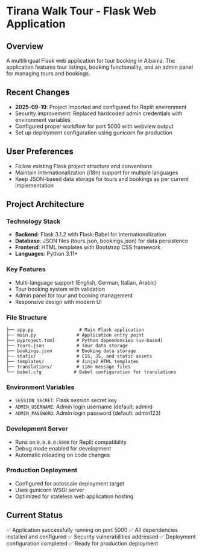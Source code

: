 # Tirana Walk Tour - Flask Web Application

## Overview
A multilingual Flask web application for tour booking in Albania. The application features tour listings, booking functionality, and an admin panel for managing tours and bookings.

## Recent Changes
- **2025-09-19**: Project imported and configured for Replit environment
- Security improvement: Replaced hardcoded admin credentials with environment variables
- Configured proper workflow for port 5000 with webview output
- Set up deployment configuration using gunicorn for production

## User Preferences
- Follow existing Flask project structure and conventions
- Maintain internationalization (i18n) support for multiple languages
- Keep JSON-based data storage for tours and bookings as per current implementation

## Project Architecture

### Technology Stack
- **Backend**: Flask 3.1.2 with Flask-Babel for internationalization
- **Database**: JSON files (tours.json, bookings.json) for data persistence
- **Frontend**: HTML templates with Bootstrap CSS framework
- **Languages**: Python 3.11+

### Key Features
- Multi-language support (English, German, Italian, Arabic)
- Tour booking system with validation
- Admin panel for tour and booking management
- Responsive design with modern UI

### File Structure
```
├── app.py                 # Main Flask application
├── main.py               # Application entry point
├── pyproject.toml        # Python dependencies (uv-based)
├── tours.json            # Tour data storage
├── bookings.json         # Booking data storage
├── static/               # CSS, JS, and static assets
├── templates/            # Jinja2 HTML templates
├── translations/         # i18n message files
└── babel.cfg            # Babel configuration for translations
```

### Environment Variables
- `SESSION_SECRET`: Flask session secret key
- `ADMIN_USERNAME`: Admin login username (default: admin)
- `ADMIN_PASSWORD`: Admin login password (default: admin123)

### Development Server
- Runs on `0.0.0.0:5000` for Replit compatibility
- Debug mode enabled for development
- Automatic reloading on code changes

### Production Deployment
- Configured for autoscale deployment target
- Uses gunicorn WSGI server
- Optimized for stateless web application hosting

## Current Status
✅ Application successfully running on port 5000
✅ All dependencies installed and configured
✅ Security vulnerabilities addressed
✅ Deployment configuration completed
✅ Ready for production deployment